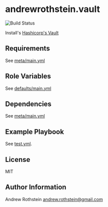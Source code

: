 andrewrothstein.vault
=====================
![Build Status](https://github.com/andrewrothstein/ansible-vault/actions/workflows/build.yml/badge.svg)

Install's [Hashicorp's Vault](https://www.vaultproject.io/)

Requirements
------------

See [meta/main.yml](meta/main.yml)

Role Variables
--------------

See [defaults/main.yml](defaults/main.yml)

Dependencies
------------

See [meta/main.yml](meta/main.yml)

Example Playbook
----------------

See [test.yml](test.yml).

License
-------

MIT

Author Information
------------------

Andrew Rothstein <andrew.rothstein@gmail.com>
